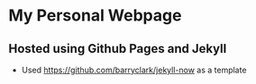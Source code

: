 # My Personal Webpage

## Hosted using Github Pages and Jekyll

- Used https://github.com/barryclark/jekyll-now as a template